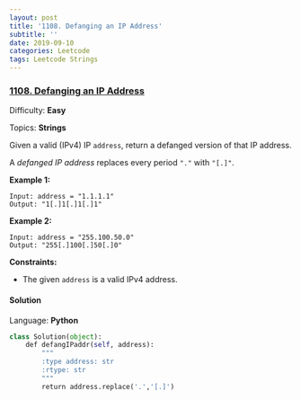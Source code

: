 ```yaml
---
layout: post
title: '1108. Defanging an IP Address'
subtitle: ''
date: 2019-09-10
categories: Leetcode
tags: Leetcode Strings
---
```

### [1108\. Defanging an IP Address](https://leetcode.com/problems/defanging-an-ip-address/)

Difficulty: **Easy**

Topics: **Strings**


Given a valid (IPv4) IP `address`, return a defanged version of that IP address.

A _defanged IP address_ replaces every period `"."` with `"[.]"`.

**Example 1:**

```
Input: address = "1.1.1.1"
Output: "1[.]1[.]1[.]1"
```

**Example 2:**

```
Input: address = "255.100.50.0"
Output: "255[.]100[.]50[.]0"
```

**Constraints:**

*   The given `address` is a valid IPv4 address.


#### Solution

Language: **Python**

```python
class Solution(object):
    def defangIPaddr(self, address):
        """
        :type address: str
        :rtype: str
        """
        return address.replace('.','[.]')
    
    
```